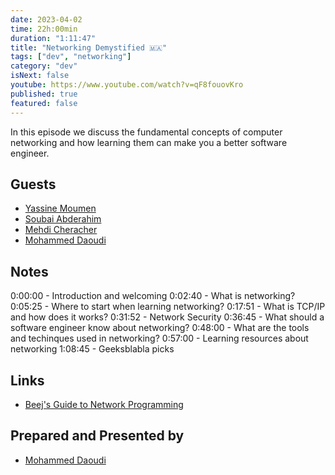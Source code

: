 ```yaml
---
date: 2023-04-02
time: 22h:00min
duration: "1:11:47"
title: "Networking Demystified 🇲🇦"
tags: ["dev", "networking"]
category: "dev"
isNext: false
youtube: https://www.youtube.com/watch?v=qF8fouovKro
published: true
featured: false
---
```


In this episode we discuss the fundamental concepts of computer networking and how learning them can make you a better software engineer.

## Guests
- [Yassine Moumen]()
- [Soubai Abderahim](https://soubai.me)
- [Mehdi Cheracher](https://twitter.com/Mehdi_Cheracher)
- [Mohammed Daoudi](https://twitter.com/MIduoad)

## Notes
0:00:00 - Introduction and welcoming
0:02:40 - What is networking?
0:05:25 - Where to start when learning networking?
0:17:51 - What is TCP/IP and how does it works?
0:31:52 - Network Security
0:36:45 - What should a software engineer know about networking?
0:48:00 - What are the tools and techinques used in networking?
0:57:00 - Learning resources about networking
1:08:45 - Geeksblabla picks

## Links
- [Beej's Guide to Network Programming](https://beej.us/guide/bgnet/)

## Prepared and Presented by
- [Mohammed Daoudi](https://twitter.com/MIduoad)
